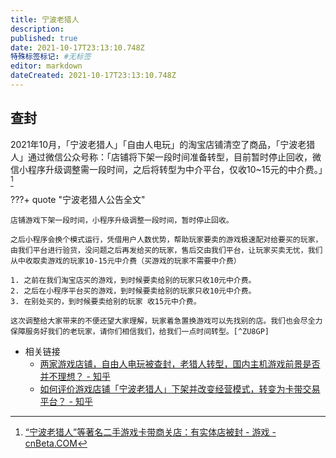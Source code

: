 ```yaml
---
title: 宁波老猎人
description:
published: true
date: 2021-10-17T23:13:10.748Z
特殊标签标记: #无标签
editor: markdown
dateCreated: 2021-10-17T23:13:10.748Z
---
```


## 查封

2021年10月，「宁波老猎人」「自由人电玩」的淘宝店铺清空了商品，「宁波老猎人」通过微信公众号称：「店铺将下架一段时间准备转型，目前暂时停止回收，微信小程序升级调整需一段时间，之后将转型为中介平台，仅收10~15元的中介费。」[^0893]

[^0893]: [“宁波老猎人”等著名二手游戏卡带商关店：有实体店被封 - 游戏 - cnBeta.COM](https://web.archive.org/web/20211016012959/https://hot.cnbeta.com/articles/game/1190893.htm)

???+ quote "宁波老猎人公告全文"

    店铺游戏下架一段时间，小程序升级调整一段时间，暂时停止回收。

    之后小程序会换个模式运行，凭借用户人数优势，帮助玩家要卖的游戏极速配对给要买的玩家，由我们平台进行验货，没问题之后再发给买的玩家，售后交由我们平台，让玩家买卖无忧，我们从中收取卖游戏的玩家10-15元中介费（买游戏的玩家不需要中介费）

    1. 之前在我们淘宝店买的游戏，到时候要卖给别的玩家只收10元中介费。
    2. 之后在小程序平台买的游戏，到时候要卖给别的玩家只收10元中介费。
    3. 在别处买的，到时候要卖给别的玩家 收15元中介费。

    这次调整给大家带来的不便还望大家理解，玩家着急置换游戏可以先找别的店。我们也会尽全力保障服务好我们的老玩家，请你们相信我们，给我们一点时间转型。[^ZU8GP]

[^ZU8GP]: [店铺游戏下架一段时间，望大家理解。 - 宁波老猎人](https://web.archive.org/web/20211022155446/https://mp.weixin.qq.com/s/FD_go-msqlh-ZU8GP6J51w)

+ 相关链接
    + [两家游戏店铺，自由人电玩被查封，老猎人转型，国内主机游戏前景是否并不理想？ - 知乎](https://web.archive.org/web/20211020010001/https://www.zhihu.com/question/492774446)
    + [如何评价游戏店铺「宁波老猎人」下架并改变经营模式，转变为卡带交易平台？ - 知乎](https://web.archive.org/web/20211022155143/https://www.zhihu.com/question/492468881)
